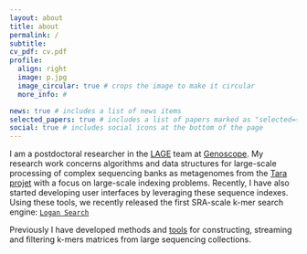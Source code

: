 ```yaml
---
layout: about
title: about
permalink: /
subtitle:
cv_pdf: cv.pdf
profile:
  align: right
  image: p.jpg
  image_circular: true # crops the image to make it circular
  more_info: #

news: true # includes a list of news items
selected_papers: true # includes a list of papers marked as "selected={true}"
social: true # includes social icons at the bottom of the page
---
```


I am a postdoctoral researcher in the <a href="https://lage.genoscope.cns.fr/">LAGE</a> team at <a href="https://jacob.cea.fr/drf/ifrancoisjacob/Pages/Departements/Genoscope.aspx">Genoscope</a>. My research work concerns algorithms and data structures for large-scale processing of complex sequencing banks as metagenomes from the <a href="https://fondationtaraocean.org/en/home/">Tara projet</a> with a focus on large-scale indexing problems. Recently, I have also started developing user interfaces by leveraging these sequence indexes. Using these tools, we recently released the first SRA-scale k-mer search engine: [`Logan Search`](/news/logan-search)

Previously I have developed methods and [tools](/tools) for constructing, streaming and filtering k-mers matrices from large sequencing collections.
